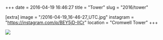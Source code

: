 +++
date = 2016-04-19 16:46:27
title = "Tower"
slug = "2016/tower"

[extra]
image = "/2016-04-19_16-46-27_UTC.jpg"
instagram = "https://instagram.com/p/BEY5jD-IICr"
location = "Cromwell Tower"
+++

<img src="/2016-04-19_16-46-27_UTC.jpg" />

